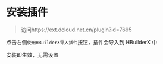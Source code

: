 # 安装插件

> 访问https://ext.dcloud.net.cn/plugin?id=7695

点击右侧`使用HBuilderX导入插件`按钮，插件会导入到 HBuilderX 中

安装即生效，无需设置

 
 <git-talk/> 
 